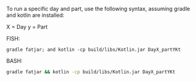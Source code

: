 To run a specific day and part, use the following syntax, assuming gradle and kotlin are installed:

X = Day
y = Part

FISH: 
```fish
gradle fatjar; and kotlin -cp build/libs/Kotlin.jar DayX_partYKt
```

BASH:
```bash
gradle fatjar && kotlin -cp build/libs/Kotlin.jar DayX_partYKt
```
